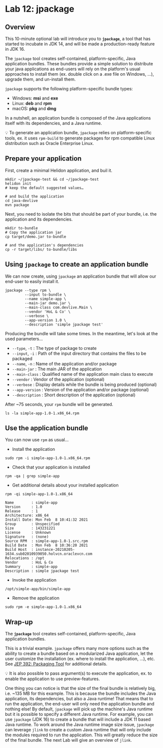 # Lab 12: jpackage

## Overview

This 10-minute optional lab will introduce you to **`jpackage`**, a tool that has started to incubate in JDK 14, and will be made a production-ready feature in JDK 16.

The `jpackage` tool creates self-contained, platform-specific, Java application bundles. These bundles provide a simple solution to distribute your java applications as end-users will rely on the platform's usual approaches to install them (ex. double click on a .exe file on Windows, ...), upgrade them, and un-install them.

`jpackage` supports the following platform-specific bundle types:

* Windows: **msi** and **exe**
* Linux: **deb** and **rpm**
* macOS: **pkg** and **dmg**

In a nutshell, an application bundle is composed of the Java applications itself with its dependencies, and a Java runtime.

💡 To generate an application bundle, `jpackage` relies on platform-specific tools, ex. it uses `rpm-build` to generate packages for rpm compatible Linux distribution such as Oracle Enterprise Linux.


## Prepare your application


First, create a minimal Helidon application, and buil it.


```
mkdir ~/jpackage-test && cd ~/jpackage-test
helidon init
# keep the default suggested values…

# and build the application
cd java-devlive
mvn package
```


Next, you need to isolate the bits that should be part of your bundle, i.e. the application and its dependencies.

```
mkdir to-bundle
# Copy the application jar
cp target/demo.jar to-bundle

# and the application's dependencies
cp -r target/libs/ to-bundle/libs
```


## Using `jpackage` to create an application bundle

We can now create, using `jpackage` an application bundle that will allow our end-user to easily install it.

```
jpackage --type rpm \
         --input to-bundle \
         --name simple-app \
         --main-jar demo.jar \
         --main-class com.devlive.Main \
         --vendor 'HoL & Co' \
         --verbose \
		 --app-version 1.0 \
         --description 'simple jpackage test'
```

Producing the bundle will take some times. In the meantime, let's look at the used parameters...

* `--type`, `-t` : The type of package to create
* `--input`, `-i` : Path of the input directory that contains the files to be packaged
* `--name`, `-n` : Name of the application and/or package
* `--main-jar` : The main JAR of the application
* `--main-class` : Qualified name of the application main class to execute
* `--vendor` : Vendor of the application (optional) 
* `--verbose` : Display details while the bundle is being produced (optional) 
* `--app-version` : Version of the application and/or package (optional) 
* `--description` : Short description of the application (optional) 

After ~75 seconds, your `rpm` bundle will be generated.

```
ls -la simple-app-1.0-1.x86_64.rpm
```

## Use the application bundle


You can now use `rpm` as usual...

* Install the application 

```
sudo rpm -i simple-app-1.0-1.x86_64.rpm
```

* Check that your application is installed  

```
rpm -qa | grep simple-app
```

* Get additional details about your installed application 

```
rpm -qi simple-app-1.0-1.x86_64
```

```
Name        : simple-app
Version     : 1.0
Release     : 1
Architecture: x86_64
Install Date: Mon Feb  8 10:41:32 2021
Group       : Unspecified
Size        : 143231221
License     : Unknown
Signature   : (none)
Source RPM  : simple-app-1.0-1.src.rpm
Build Date  : Mon Feb  8 10:36:20 2021
Build Host  : instance-20210205-1634.sub02010939050.holvcn.oraclevcn.com
Relocations : /opt
Vendor      : HoL & Co
Summary     : simple-app
Description : simple jpackage test
```

* Invoke the application 

```
/opt/simple-app/bin/simple-app
```

* Remove the application 

```
sudo rpm -e simple-app-1.0-1.x86_64
```


## Wrap-up

The **`jpackage`** tool creates self-contained, platform-specific, Java application bundles.


This is a trivial example. `jpackage` offers many more options such as the ability to create a bundle based on a modularized Java application, let the user customize the installation (ex. where to install the application, ...), etc. See [JEP 392: Packaging Tool](https://openjdk.java.net/jeps/392) for additional details.

💡 It is also possible to pass argument(s) to execute the application, ex. to enable the application to use preview-features. 

One thing you can notice is that the size of the final bundle is relatively big, i.e. ~135 MB for this example. This is because the bundle includes the Java application, its dependencies, but also a Java runtime! That means that to run the application, the end-user will only need the application bundle and nothing else! By default, `jpackage` will pick up the machine's Java runtime but it is possible to specify a different Java runtime. For example, you can use `jpackage` (JDK 16) to create a bundle that will include a JDK 11 based Java runtime. To work around the Java runtime image size issue, `jpackage` can leverage `jlink` to create a custom Java runtime that will only include the modules required to run the application. This will greatly reduce the size of the final bundle. The next Lab will give an overview of `jlink`.






 







